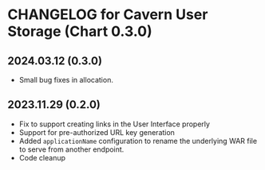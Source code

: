 # CHANGELOG for Cavern User Storage (Chart 0.3.0)

## 2024.03.12 (0.3.0)
- Small bug fixes in allocation.

## 2023.11.29 (0.2.0)
- Fix to support creating links in the User Interface properly
- Support for pre-authorized URL key generation
- Added `applicationName` configuration to rename the underlying WAR file to serve from another endpoint.
- Code cleanup
